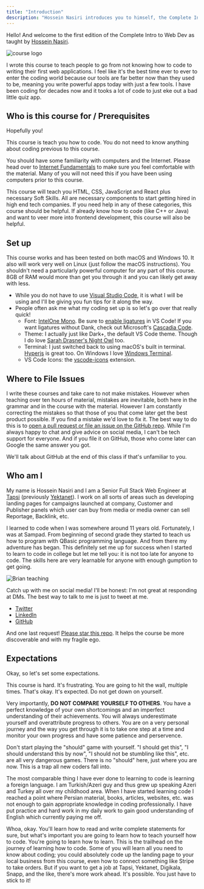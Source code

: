 ```yaml
---
title: "Introduction"
description: "Hossein Nasiri introduces you to himself, the Complete Intro to Web Development v1, and what you can expect to learn"
---
```


Hello! And welcome to the first edition of the Complete Intro to Web Dev as taught by [Hossein Nasiri][twitter].

![course logo](./images/course-icon.png)

I wrote this course to teach people to go from not knowing how to code to writing their first web applications. I feel like it's the best time ever to ever to enter the coding world because our tools are far better now than they used to be, meaning you write powerful apps today with just a few tools. I have been coding for decades now and it tooks a lot of code to just eke out a bad little quiz app.

## Who is this course for / Prerequisites

Hopefully you!

This course is teach you how to code. You do not need to know anything about coding previous to this course.

You should have some familiarity with computers and the Internet. Please head over to [Internet Fundamentals][internet-fundamentals] to make sure you feel comfortable with the material. Many of you will not need this if you have been using computers prior to this course.

This course will teach you HTML, CSS, JavaScript and React plus necessary Soft Skills. All are necessary components to start getting hired in high end tech companies. If you need help in any of these categories, this course should be helpful. If already know how to code (like C++ or Java) and want to veer more into frontend development, this course will also be helpful.

## Set up

This course works and has been tested on both macOS and Windows 10. It also will work very well on Linux (just follow the macOS instructions). You shouldn't need a particularly powerful computer for any part of this course. 8GB of RAM would more than get you through it and you can likely get away with less.

- While you do not have to use [Visual Studio Code][vsc], it is what I will be using and I'll be giving you fun tips for it along the way.
- People often ask me what my coding set up is so let's go over that really quick!
  - Font: [IntelOne Mono][intelonemono]. Be sure to [enable ligatures][ligatures] in VS Code! If you want ligatures without Dank, check out Microsoft's [Cascadia Code][cascadia].
  - Theme: I actually just like Dark+, the default VS Code theme. Though I do love [Sarah Drasner's Night Owl][night-owl] too.
  - Terminal: I just switched back to using macOS's built in terminal. [Hyperjs][hyperjs] is great too. On Windows I love [Windows Terminal][terminal].
  - VS Code Icons: the [vscode-icons][icons] extension.

## Where to File Issues

I write these courses and take care to not make mistakes. However when teaching over ten hours of material, mistakes are inevitable, both here in the grammar and in the course with the material. However I am constantly correcting the mistakes so that those of you that come later get the best product possible. If you find a mistake we'd love to fix it. The best way to do this is to [open a pull request or file an issue on the GitHub repo][issues]. While I'm always happy to chat and give advice on social media, I can't be tech support for everyone. And if you file it on GitHub, those who come later can Google the same answer you got.

We'll talk about GitHub at the end of this class if that's unfamiliar to you.

## Who am I

My name is Hossein Nasiri and I am a Senior Full Stack Web Engineer at [Tapsi][tapsi] (previously [Yektanet][yektanet]). I work on all sorts of areas such as developing landing pages for campaigns launched at company, Customer and Publisher panels which user can buy from media or media owner can sell Reportage, Backlink, etc.

I learned to code when I was somewhere around 11 years old. Fortunately, I was at Sampad. From beginning of second grade they started to teach us how to program with QBasic programming language. And from there my adventure has began. This definitely set me up for success when I started to learn to code in college but let me tell you: it is not too late for anyone to code. The skills here are very learnable for anyone with enough gumption to get going.

![Brian teaching](./images/hossein.jpg)

Catch up with me on social media! I'll be honest: I'm not great at responding at DMs. The best way to talk to me is just to tweet at me.

- [Twitter][twitter]
- [LinkedIn][linkedin]
- [GitHub][github]

And one last request! [Please star this repo][gh]. It helps the course be more discoverable and with my fragile ego.

## Expectations

Okay, so let's set some expectations.

This course is hard. It's frustrating. You are going to hit the wall, multiple times. That's okay. It's expected. Do not get down on yourself.

Very importantly, **DO NOT COMPARE YOURSELF TO OTHERS**. You have a perfect knowledge of your own shortcomings and an imperfect understanding of their achievements. You will always underestimate yourself and overattribute progress to others. You are on a very personal journey and the way you get through it is to take one step at a time and monitor your own progress and have some patience and perservence.

Don't start playing the "should" game with yourself. "I should get this", "I should understand this by now", "I should not be stumbling like this", etc. are all very dangerous games. There is no "should" here, just where you are now. This is a trap all new coders fall into.

The most comparable thing I have ever done to learning to code is learning a foreign language. I am Turkish/Azeri guy and thus grew up speaking Azeri and Turkey all over my childhood area. When I have started learning code I reached a point where Persian material, books, articles, websites, etc. was not enough to gain appropriate knowledge in coding professionally. I have put practice and hard work in my daily work to gain good understanding of English which currently paying me off.

Whoa, okay. You'll learn how to read and write complete statements for sure, but what's important you are going to learn how to teach yourself how to code. You're going to learn how to learn. This is the trailhead on the journey of learning how to code. Some of you will learn all you need to know about coding; you could absolutely code up the landing page to your local business from this course, even how to connect something like Stripe to take orders. But if you want to get a job at Tapsi, Yektanet, Digikala, Snapp, and the like, there's more work ahead. It's possible. You just have to stick to it!

[twitter]: https://twitter.com/HosseinNaSiRi96
[vsc]: https://code.visualstudio.com/
[intelonemono]: https://github.com/intel/intel-one-mono/releases
[ligatures]: https://worldofzero.com/posts/enable-font-ligatures-vscode/
[night-owl]: https://marketplace.visualstudio.com/items?itemName=sdras.night-owl
[cascadia]: https://github.com/microsoft/cascadia-code
[terminal]: https://www.microsoft.com/en-us/p/windows-terminal/9n0dx20hk701?activetab=pivot:overviewtab
[icons]: https://marketplace.visualstudio.com/items?itemName=vscode-icons-team.vscode-icons
[hyperjs]: https://hyper.is/#installation
[issues]: https://github.com/hossein-nas/complete-intro-to-web-dev/issues
[github]: https://github.com/hossein-nas
[linkedin]: https://www.linkedin.com/in/hossein-nasiri-sovari/
[gh]: https://github.com/hossein-nas/complete-intro-to-web-dev
[site]: https://complete-intro-to-web-dev.vercel.app/complete-intro-to-web-dev
[internet-fundamentals]: https://mega.nz/file/GuI1kZZb#M6b04gvVlUWkdOSJ3sFg_zTZQppk0K0Bb9UyBCrvEL0
[tapsi]: https://tapsi.cab
[yektanet]: https://yektanet.com
